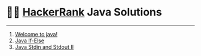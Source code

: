 # 🧑‍💻 [HackerRank](https://www.hackerrank.com/domains/java) Java Solutions

---

1. [Welcome to java!](./welcome-to-java/ReadMe.md)
2. [Java If-Else](./java-if-else/ReadMe.md)
3. [Java Stdin and Stdout II](./java-stdin-and-stdout-2/ReadMe.md)
